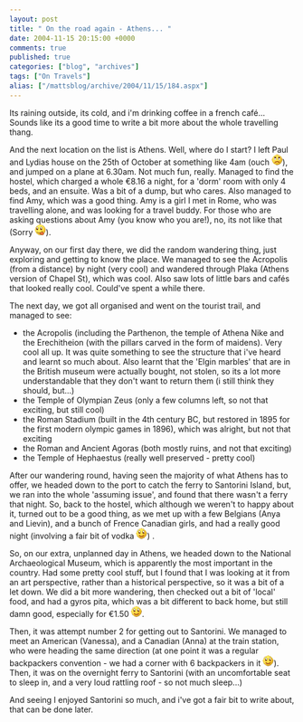 ```yaml
---
layout: post
title: " On the road again - Athens... "
date: 2004-11-15 20:15:00 +0000
comments: true
published: true
categories: ["blog", "archives"]
tags: ["On Travels"]
alias: ["/mattsblog/archive/2004/11/15/184.aspx"]
---
```

<!-- more -->

<P>Its raining outside, its cold, and i'm drinking coffee in a french caf&#233;... Sounds like its a good time to write a bit more about the whole travelling thang. </P>
 <P>And the next location on the list is Athens. Well, where do I start? I left Paul and Lydias house on the 25th of October at something like 4am (ouch <IMG alt=":)" class="emoticon" src="/images/emotions/emotion-6.gif">), and jumped on a plane at 6.30am. Not much fun, really. Managed to find the hostel, which charged a whole &#8364;8.16 a night, for a 'dorm' room with only 4 beds, and an ensuite. Was a bit of a dump, but who cares. Also managed to find Amy, which was a good thing. Amy is a girl I met in Rome, who was travelling alone, and was looking for a travel buddy. For those who are asking questions about Amy (you know who you are!), no, its not like that (Sorry <IMG alt=:P class="emoticon" src="/images/emotions/emotion-4.gif">). </P>
 <P>Anyway, on our first day there, we did the random wandering thing, just exploring and getting to know the place. We managed to see the Acropolis (from a distance) by night (very cool) and wandered through Plaka (Athens version of Chapel St), which was cool. Also saw lots of little bars and caf&#233;s that looked really cool. Could've spent a while there. </P>
 <P>The next day, we got all organised and went on the tourist trail, and managed to see: </P>
 <UL>
 <LI>the Acropolis (including the Parthenon, the temple of Athena Nike and the Erechitheion (with the pillars carved in the form of maidens). Very cool all up. It was quite something to see the structure that i've heard and learnt so much about. Also learnt that the 'Elgin marbles' that are in the British museum were actually bought, not stolen, so its a lot more understandable that they don't want to return them (i still think they should, but...) </LI>
 <LI>the Temple of Olympian Zeus (only a few columns left, so not that exciting, but still cool) </LI>
 <LI>the Roman Stadium (built in the 4th century BC, but restored in 1895 for the first modern olympic games in 1896), which was alright, but not that exciting </LI>
 <LI>the Roman and Ancient Agoras (both mostly ruins, and not that exciting) </LI>
 <LI>the Temple of Hephaestus (really well preserved - pretty cool) </LI></UL>
 <P>After our wandering round, having seen the majority of what Athens has to offer, we headed down to the port to catch the ferry to Santorini Island, but, we ran into the whole 'assuming issue', and found that there wasn't a ferry that night. So, back to the hostel, which although we weren't to happy about it, turned out to be a good thing, as we met up with a few Belgians (Anya and Lievin), and a bunch of Frence Canadian girls, and had a really good night (involving a fair bit of vodka <IMG class="emoticon" src="/images/emotions/emotion-1.gif">) .</P>
 <P>So, on our extra, unplanned day in Athens, we headed down to the National Archaeological Museum, which is apparently the most important in the country. Had some pretty cool stuff, but I found that I was looking at it from an art perspective, rather than a historical perspective, so it was a bit of a let down. We did a bit more wandering, then checked out a bit of 'local' food, and had a gyros pita, which was a bit different to back home, but still damn good, especially for &#8364;1.50 <IMG class="emoticon" src="/images/emotions/emotion-1.gif">. </P>
 <P>Then, it was attempt number 2 for getting out to Santorini. We managed to meet an American (Vanessa), and a Canadian (Anna) at the train station, who were heading the same direction (at one point it was a regular backpackers convention - we had a corner with 6 backpackers in it <IMG class="emoticon" src="/images/emotions/emotion-1.gif">). Then, it was on the overnight ferry to Santorini (with an uncomfortable seat to sleep in, and a very loud rattling roof - so not much sleep...) </P>
 <P>And seeing I enjoyed Santorini so much, and i've got a fair bit to write about, that can be done later. </P>
